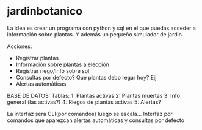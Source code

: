 # jardinbotanico
La idea es crear un programa con python y sql en el que puedas acceder a información sobre plantas. Y además un pequeño simulador de jardin.

Acciones:
-	Registrar plantas
-	Información sobre plantas a elección
-	Registrar riego/info sobre sol
-	Consultas por defecto? Que plantas debo regar hoy? Ejj
-	Alertas automáticas

BASE DE DATOS: 
Tablas:
1: Plantas activas
2: Plantas muertas
3: Info general (las activas?)
4: Riegos de plantas activas
5: Alertas?

La interfaz será CLI(por comandos) luego se escala…
Interfaz por comandos que aparezcan alertas automáticas y consultas por defecto

